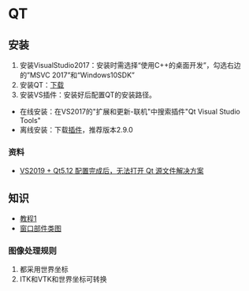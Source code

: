 # QT

## 安装
1. 安装VisualStudio2017：安装时需选择“使用C++的桌面开发”，勾选右边的”MSVC 2017”和“Windows10SDK”
1. 安装QT：[下载](https://download.qt.io/archive/online_installers/4.4/)
1. 安装VS插件：安装好后配置QT的安装路径。
  * 在线安装：在VS2017的"扩展和更新-联机"中搜索插件"Qt Visual Studio Tools"
  * 离线安装：下载[插件](https://download.qt.io/development_releases/vsaddin)，推荐版本2.9.0

### 资料
* [VS2019 + Qt5.12 配置完成后，无法打开 Qt 源文件解决方案](https://blog.csdn.net/weixin_47156401/article/details/120626400)

## 知识
* [教程1](https://blog.csdn.net/tiao_god/category_9462012.html)
* [窗口部件类图](https://blog.csdn.net/kilotwo/article/details/79238545)

### 图像处理规则
1. 都采用世界坐标
1. ITK和VTK和世界坐标可转换
